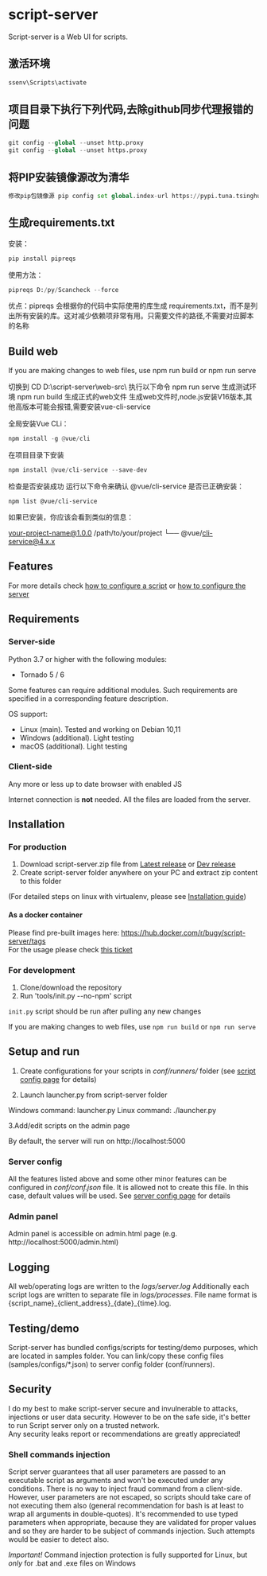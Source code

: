 
# script-server

Script-server is a Web UI for scripts.  

## 激活环境

```python
ssenv\Scripts\activate
```

##  项目目录下执行下列代码,去除github同步代理报错的问题

```python
git config --global --unset http.proxy 
git config --global --unset https.proxy
```

##  将PIP安装镜像源改为清华

```python
修改pip包镜像源 pip config set global.index-url https://pypi.tuna.tsinghua.edu.cn/simple
```

##  生成requirements.txt

安装：

```python
pip install pipreqs
```

使用方法：

```python
pipreqs D:/py/Scancheck --force 
```

优点：pipreqs 会根据你的代码中实际使用的库生成 requirements.txt，而不是列出所有安装的库。这对减少依赖项非常有用。只需要文件的路径,不需要对应脚本的名称

## Build web

If you are making changes to web files, use npm run build or npm run serve

切换到 CD D:\script-server\web-src\ 执行以下命令
npm run serve 生成测试环境
npm run build 生成正式的web文件
生成web文件时,node.js安装V16版本,其他高版本可能会报错,需要安装vue-cli-service

全局安装Vue CLi：

```python
npm install -g @vue/cli
```

在项目目录下安装

```python
npm install @vue/cli-service --save-dev
```

检查是否安装成功
运行以下命令来确认 @vue/cli-service 是否已正确安装：

```shell
npm list @vue/cli-service
```

如果已安装，你应该会看到类似的信息：

your-project-name@1.0.0 /path/to/your/project
└── @vue/cli-service@4.x.x

## Features

For more details check [how to configure a script](https://github.com/bugy/script-server/wiki/Script-config)
or [how to configure the server](https://github.com/bugy/script-server/wiki/Server-configuration)
 
## Requirements

### Server-side

Python 3.7 or higher with the following modules:

* Tornado 5 / 6

Some features can require additional modules. Such requirements are specified in a corresponding feature description.

OS support:

- Linux (main). Tested and working on Debian 10,11
- Windows (additional). Light testing
- macOS (additional). Light testing

### Client-side

Any more or less up to date browser with enabled JS

Internet connection is **not** needed. All the files are loaded from the server.

## Installation

### For production

1. Download script-server.zip file from [Latest release](https://github.com/bugy/script-server/releases/latest) or [Dev release](https://github.com/bugy/script-server/releases/tag/dev)
2. Create script-server folder anywhere on your PC and extract zip content to this folder

(For detailed steps on linux with virtualenv, please see [Installation guide](https://github.com/bugy/script-server/wiki/Installing-on-virtualenv-(linux)))

#### As a docker container

Please find pre-built images here: https://hub.docker.com/r/bugy/script-server/tags  
For the usage please check [this ticket](https://github.com/bugy/script-server/issues/171#issuecomment-461620836)

### For development

1. Clone/download the repository
2. Run 'tools/init.py --no-npm' script

`init.py` script should be run after pulling any new changes

If you are making changes to web files, use `npm run build` or `npm run serve`

## Setup and run

1. Create configurations for your scripts in *conf/runners/* folder (see [script config page](https://github.com/bugy/script-server/wiki/Script-config) for details)

2. Launch launcher.py from script-server folder

Windows command: launcher.py
Linux command: ./launcher.py

3.Add/edit scripts on the admin page

By default, the server will run on http://localhost:5000

### Server config

All the features listed above and some other minor features can be configured in *conf/conf.json* file. 
It is allowed not to create this file. In this case, default values will be used.
See [server config page](https://github.com/bugy/script-server/wiki/Server-configuration) for details

### Admin panel

Admin panel is accessible on admin.html page (e.g. http://localhost:5000/admin.html)

## Logging

All web/operating logs are written to the *logs/server.log*
Additionally each script logs are written to separate file in *logs/processes*. File name format is
{script\_name}\_{client\_address}\_{date}\_{time}.log.

## Testing/demo

Script-server has bundled configs/scripts for testing/demo purposes, which are located in samples folder. You can
link/copy these config files (samples/configs/\*.json) to server config folder (conf/runners).

## Security

I do my best to make script-server secure and invulnerable to attacks, injections or user data security. However to be
on the safe side, it's better to run Script server only on a trusted network.  
Any security leaks report or recommendations are greatly appreciated!

### Shell commands injection

Script server guarantees that all user parameters are passed to an executable script as arguments and won't be executed
under any conditions. There is no way to inject fraud command from a client-side. However, user parameters are not
escaped, so scripts should take care of not executing them also (general recommendation for bash is at least to wrap all
arguments in double-quotes). It's recommended to use typed parameters when appropriate, because they are validated for
proper values and so they are harder to be subject of commands injection. Such attempts would be easier to detect also.

_Important!_ Command injection protection is fully supported for Linux, but _only_ for .bat and .exe files on Windows
